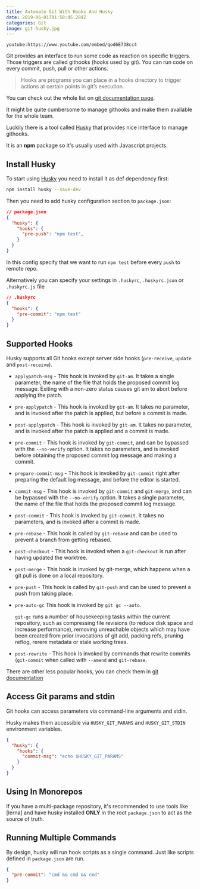 ```yaml
---
title: Automate Git With Hooks And Husky
date: 2019-06-01T01:58:45.284Z
categories: Git
image: git-husky.jpg
---
```


`youtube:https://www.youtube.com/embed/qod6E738cc4`

Git provides an interface to run some code as reaction on specific triggers. Those triggers are called githooks (hooks used by git). You can run code on every commit, push, pull or other actions.

> Hooks are programs you can place in a hooks directory to trigger actions at certain points in git’s execution.

You can check out the whole list on [git documentation page](https://git-scm.com/docs/githooks).

It might be quite cumbersome to manage githooks and make them available for the whole team.

Luckily there is a tool called [Husky](https://github.com/typicode/husky) that provides nice interface to manage githooks.

It is an **npm** package so it's usually used with Javascript projects.

## Install Husky

To start using [Husky](https://github.com/typicode/husky) you need to install it as def dependency first:

```sh
npm install husky --save-dev
```

Then you need to add husky configuration section to `package.json`:

```json
// package.json
{
  "husky": {
    "hooks": {
      "pre-push": "npm test",
    }
  }
}
```

In this config specify that we want to run `npm test` before every `push` to remote repo.

Alternatively you can specify your settings in `.huskyrc`, `.huskyrc.json` or `.huskyrc.js` file

```json
// .huskyrc
{
  "hooks": {
    "pre-commit": "npm test"
  }
}
```

## Supported Hooks

Husky supports all Git hooks except server side hooks (`pre-receive`, `update` and `post-receive`).

* `applypatch-msg` - This hook is invoked by `git-am`. It takes a single parameter, the name of the file that holds the proposed commit log message. Exiting with a non-zero status causes git am to abort before applying the patch.

* `pre-applypatch` - This hook is invoked by `git-am`. It takes no parameter, and is invoked after the patch is applied, but before a commit is made.

* `post-applypatch` - This hook is invoked by `git-am`. It takes no parameter, and is invoked after the patch is applied and a commit is made.

* `pre-commit` - This hook is invoked by `git-commit`, and can be bypassed with the `--no-verify` option. It takes no parameters, and is invoked before obtaining the proposed commit log message and making a commit. 

* `prepare-commit-msg` - This hook is invoked by `git-commit` right after preparing the default log message, and before the editor is started.

* `commit-msg` - This hook is invoked by `git-commit` and `git-merge`, and can be bypassed with the `--no-verify` option. It takes a single parameter, the name of the file that holds the proposed commit log message. 

* `post-commit` - This hook is invoked by `git-commit`. It takes no parameters, and is invoked after a commit is made.

* `pre-rebase` - This hook is called by `git-rebase` and can be used to prevent a branch from getting rebased.

* `post-checkout` - This hook is invoked when a `git-checkout` is run after having updated the worktree.

* `post-merge` - This hook is invoked by git-merge, which happens when a git pull is done on a local repository. 

* `pre-push` - This hook is called by `git-push` and can be used to prevent a push from taking place.

* `pre-auto-gc` This hook is invoked by `git gc --auto`. 

    `git-gc` runs a number of housekeeping tasks within the current repository, such as compressing file revisions (to reduce disk space and increase performance), removing unreachable objects which may have been created from prior invocations of git add, packing refs, pruning reflog, rerere metadata or stale working trees.  

* `post-rewrite` - This hook is invoked by commands that rewrite commits (`git-commit` when called with `--amend` and `git-rebase`.

There are other less popular hooks, you can check them in [git documentation](https://git-scm.com/docs/githooks)

## Access Git params and stdin

Git hooks can access parameters via command-line arguments and stdin.

Husky makes them accessible via `HUSKY_GIT_PARAMS` and `HUSKY_GIT_STDIN` environment variables.

```json
{
  "husky": {
    "hooks": {
      "commit-msg": "echo $HUSKY_GIT_PARAMS"
    }
  }
}
```

## Using In Monorepos

If you have a multi-package repository, it's recommended to use tools like [lerna] and have husky installed **ONLY** in the root `package.json` to act as the source of truth.

## Running Multiple Commands

By design, husky will run hook scripts as a single command. Just like scripts defined in `package.json` are run.

```json
{
  "pre-commit": "cmd && cmd && cmd"
}
```